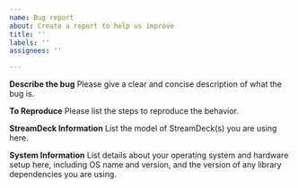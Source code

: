 ```yaml
---
name: Bug report
about: Create a report to help us improve
title: ''
labels: ''
assignees: ''

---
```


**Describe the bug**
Please give a clear and concise description of what the bug is.

**To Reproduce**
Please list the steps to reproduce the behavior.

**StreamDeck Information**
List the model of StreamDeck(s) you are using here.

**System Information**
List details about your operating system and hardware setup here, including OS name and version, and the version of any library dependencies you are using.

